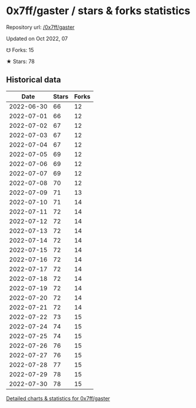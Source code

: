 # 0x7ff/gaster / stars & forks statistics

Repository url: [/0x7ff/gaster](https://github.com/0x7ff/gaster)

Updated on Oct 2022, 07

☋ Forks: 15

★ Stars: 78

## Historical data
| Date | Stars | Forks |
|------|-------|-------|
| 2022-06-30 | 66 | 12 | 
| 2022-07-01 | 66 | 12 | 
| 2022-07-02 | 67 | 12 | 
| 2022-07-03 | 67 | 12 | 
| 2022-07-04 | 67 | 12 | 
| 2022-07-05 | 69 | 12 | 
| 2022-07-06 | 69 | 12 | 
| 2022-07-07 | 69 | 12 | 
| 2022-07-08 | 70 | 12 | 
| 2022-07-09 | 71 | 13 | 
| 2022-07-10 | 71 | 14 | 
| 2022-07-11 | 72 | 14 | 
| 2022-07-12 | 72 | 14 | 
| 2022-07-13 | 72 | 14 | 
| 2022-07-14 | 72 | 14 | 
| 2022-07-15 | 72 | 14 | 
| 2022-07-16 | 72 | 14 | 
| 2022-07-17 | 72 | 14 | 
| 2022-07-18 | 72 | 14 | 
| 2022-07-19 | 72 | 14 | 
| 2022-07-20 | 72 | 14 | 
| 2022-07-21 | 72 | 14 | 
| 2022-07-22 | 73 | 15 | 
| 2022-07-24 | 74 | 15 | 
| 2022-07-25 | 74 | 15 | 
| 2022-07-26 | 76 | 15 | 
| 2022-07-27 | 76 | 15 | 
| 2022-07-28 | 77 | 15 | 
| 2022-07-29 | 78 | 15 | 
| 2022-07-30 | 78 | 15 | 


[Detailed charts & statistics for 0x7ff/gaster](https://reviewgithub.com/rep/0x7ff/gaster)
